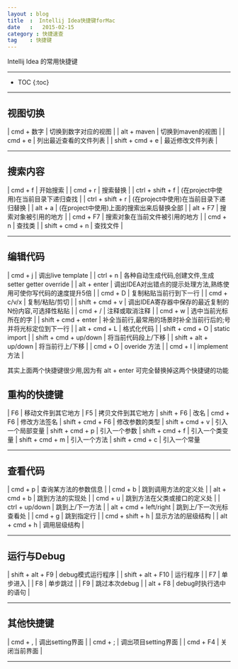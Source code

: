 ```yaml
---
layout : blog
title  :  Intellij Idea快捷键forMac
date   :   2015-02-15
category : 快捷速查  
tag    : 快捷键
---
```



Intellij Idea 的常用快捷键




*****

* TOC
{:toc}

*****

## 视图切换

| cmd + 数字        | 切换到数字对应的视图  |
| alt + maven      | 切换到maven的视图    |
| cmd + e          | 列出最近查看的文件列表 |
| shift + cmd + e  | 最近修改文件列表      |


*****

## 搜索内容

| cmd + f              | 开始搜索  |
| cmd + r              | 搜索替换  |
| ctrl + shift + f     | (在project中使用)在当前目录下递归查找  |
| ctrl + shift + r     | (在project中使用)在当前目录下递归替换  |
| alt + a              | (在project中使用)上面的搜索出来后替换全部  |
| alt + F7             | 搜索对象被引用的地方  |
| cmd + F7             | 搜索对象在当前文件被引用的地方  |
| cmd + n              | 查找类    |
| shift + cmd + n      | 查找文件  |

*****

## 编辑代码

| cmd + j                |    调出live template |
| ctrl + n               |    各种自动生成代码,创建文件,生成setter getter override |
| alt + enter            |    调出IDEA对出错点的提示处理方法,熟练使用可使你写代码的速度提升5倍 |
| cmd + D                |    复制粘贴当前行到下一行 |
| cmd + c/v/x            |    复制/粘贴/剪切 |
| shift + cmd + v        |    调出IDEA寄存器中保存的最近复制的N份内容,可选择性粘贴 |
| cmd + /                |    注释或取消注释 |
| cmd + w                |    选中当前光标所在的字 |
| shift + cmd + enter    |    补全当前行,最常用的场景时补全当前行后的;号并将光标定位到下一行 |
| alt + cmd + L          |    格式化代码         |
| shift + cmd + O        |    static import    |
| shift + cmd + up/down  |    将当前代码段上/下移 |
| shift + alt + up/down  |    将当前行上/下移     |
| cmd + O                |    overide 方法      |
| cmd + I                |    implement 方法    |

其实上面两个快捷键很少用,因为有 alt + enter 可完全替换掉这两个快捷键的功能

## 重构的快捷键

| F6                     |    移动文件到其它地方
| F5                     |    拷贝文件到其它地方
| shift + F6             |    改名
| cmd + F6               |    修改方法签名
| shift + cmd + F6       |    修改参数的类型
| shift + cmd + v        |    引入一个局部变量
| shift + cmd + p        |    引入一个参数
| shift + cmd + f        |    引入一个类变量
| shift + cmd + m        |    引入一个方法
| shift + cmd + c        |    引入一个常量

*****

## 查看代码

| cmd + p                |    查询某方法的参数信息 |
| cmd + b                |    跳到调用方法的定义处  |
| alt + cmd + b          |    跳到方法的实现处 |
| cmd + u                |    跳到方法在父类或接口的定义处 |
| ctrl + up/down         |    跳到上/下一方法 |
| alt + cmd + left/right |    跳到上/下一次光标查看处 |
| cmd + g                |    跳到指定行 |
| cmd + shift + h        |    显示方法的层级结构 |
| alt + cmd + h          |    调用层级结构 |

*****

## 运行与Debug

| shift + alt + F9       |    debug模式运行程序 |
| shift + alt + F10      |    运行程序 |
| F7                     |    单步进入 |
| F8                     |    单步跳过 |
| F9                     |    跳过本次debug |
| alt + F8               |    debug时执行选中的语句 |

*****

## 其他快捷键

| cmd + ,                |    调出setting界面 |
| cmd + ;                |    调出项目setting界面 |
| cmd + F4               |    关闭当前界面 |




*****
